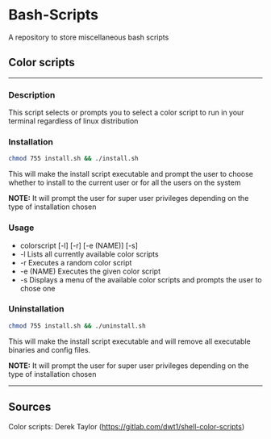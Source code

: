 # Bash-Scripts
A repository to store miscellaneous bash scripts  

## Color scripts
___
### Description
This script selects or prompts you to select a color script to run in your terminal regardless of linux distribution

### Installation

``` sh
chmod 755 install.sh && ./install.sh 
```

This will make the install script executable and prompt the user to choose whether to install to the current user or for all the users on the system 

**NOTE:** It will prompt the user for super user privileges depending on the type of installation chosen

### Usage
   -  colorscript [-l] [-r] [-e (NAME)] [-s]
   -  -l Lists all currently available color scripts
   -  -r Executes a random color script
   -  -e (NAME) Executes the given color script
   -  -s Displays a menu of the available color scripts and prompts the user to chose one
   
### Uninstallation

``` sh
chmod 755 install.sh && ./uninstall.sh 

```

This will make the install script executable and will remove all executable binaries and config files.

**NOTE:** It will prompt the user for super user privileges depending on the type of installation chosen

___

## Sources
Color scripts: Derek Taylor (https://gitlab.com/dwt1/shell-color-scripts)
